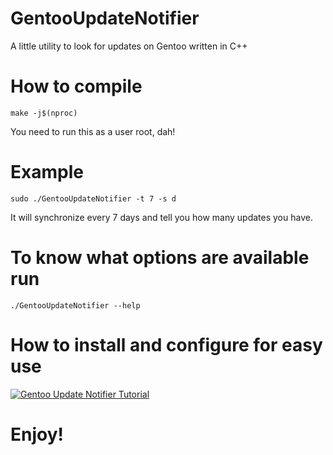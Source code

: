# GentooUpdateNotifier
A little utility to look for updates on Gentoo written in C++

# How to compile
```
make -j$(nproc)
```
You need to run this as a user root, dah!

# Example
```
sudo ./GentooUpdateNotifier -t 7 -s d
```
It will synchronize every 7 days and tell you how many updates you have.

# To know what options are available run
```
./GentooUpdateNotifier --help
```

# How to install and configure for easy use
[![Gentoo Update Notifier Tutorial](https://img.youtube.com/vi/kBxD5K2NmS8/0.jpg)](https://www.youtube.com/watch?v=kBxD5K2NmS8)

# Enjoy!
